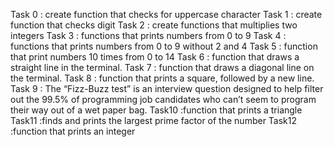 Task 0 : create function that checks for uppercase character
Task 1 : create function that checks digit
Task 2 : create functions that multiplies two integers
Task 3 : functions that prints numbers from 0 to 9
Task 4 : functions that prints numbers from 0 to 9 without 2 and 4 
Task 5 : function that print numbers 10 times from 0 to 14
Task 6 : function that draws a straight line in the terminal.
Task 7 : function that draws a diagonal line on the terminal.
Task 8 : function that prints a square, followed by a new line.
Task 9 : The “Fizz-Buzz test” is an interview question designed to help filter out the 99.5% of programming job candidates who can’t seem to program their way out of a wet paper bag.
Task10 :function that prints a triangle
Task11 :finds and prints the largest prime factor of the number
Task12 :function that prints an integer 
